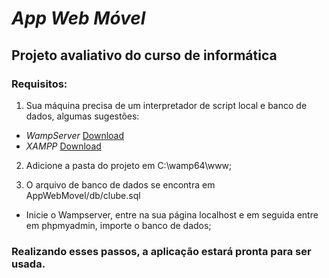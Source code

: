 # *App Web Móvel*  
  
## Projeto avaliativo do curso de informática  
  
### Requisitos:  
1. Sua máquina precisa de um interpretador de script local e banco de dados, algumas sugestões:
- _WampServer_ [Download](https://www.wampserver.com/en/download-wampserver-64bits/)  
- _XAMPP_ [Download](https://www.apachefriends.org/pt_br/index.html)  
  
2. Adicione a pasta do projeto em C:\wamp64\www\;  
  
3. O arquivo de banco de dados se encontra em AppWebMovel/db/clube.sql  
- Inicie o Wampserver, entre na sua página localhost e em seguida entre em phpmyadmin, importe o banco de dados;  
  
### Realizando esses passos, a aplicação estará pronta para ser usada.

